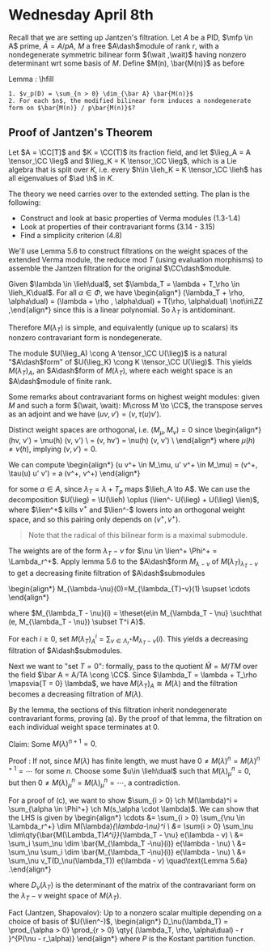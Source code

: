 # Wednesday April 8th

Recall that we are setting up Jantzen's filtration.
Let $A$ be a PID, $\mfp \in A$ prime, $\bar A = A/pA$, $M$ a free $A\dash$module of rank $r$, with a nondegenerate symmetric bilinear form $(\wait ,\wait)$ having nonzero determinant wrt some basis of $M$.
Define $M(n), \bar{M(n)}$ as before

Lemma
:   \hfill

    1. $v_p(D) = \sum_{n > 0} \dim_{\bar A} \bar{M(n)}$
    2. For each $n$, the modified bilinear form induces a nondegenerate form on $\bar{M(n)} / p\bar{M(n)}$?

## Proof of Jantzen's Theorem

Let $A = \CC[T]$ and $K = \CC(T)$ its fraction field, and let $\lieg_A = A \tensor_\CC \lieg$ and $\lieg_K = K \tensor_\CC \lieg$, which is a Lie algebra that is split over $K$, i.e. every $h\in \lieh_K = K \tensor_\CC \lieh$ has all eigenvalues of $\ad \h$ in $K$.

The theory we need carries over to the extended setting.
The plan is the following:

- Construct and look at basic properties of Verma modules (1.3-1.4)
- Look at properties of their contravariant forms (3.14 - 3.15)
- Find a simplicity criterion (4.8)

We'll use Lemma 5.6 to construct filtrations on the weight spaces of the extended Verma module, the reduce mod $T$ (using evaluation morphisms) to assemble the Jantzen filtration for the original $\CC\dash$module.

Given $\lambda \in \lieh\dual$, set $\lambda_T = \lambda + T_\rho \in \lieh_K\dual$.
For all $\alpha\in \Phi$, we have
\begin{align*}
(\lambda_T  + \rho, \alpha\dual) =
(\lambda + \rho , \alpha\dual) + T(\rho, \alpha\dual) \not\in\ZZ
,\end{align*}
since this is a linear polynomial.
So $\lambda_T$ is antidominant.

Therefore $M(\lambda_T)$ is simple, and equivalently (unique up to scalars) its nonzero contravariant form is nondegenerate.

The module $U(\lieg_A) \cong A \tensor_\CC U(\lieg)$ is a natural "$A\dash$form" of $U(\lieg_K) \cong K \tensor_\CC U(\lieg)$.
This yields $M(\lambda_T)_A$, an $A\dash$form of $M(\lambda_T)$, where each weight space is an $A\dash$module of finite rank.

Some remarks about contravariant forms on highest weight modules: given $M$ and such a form $(\wait, \wait): M\cross M \to \CC$, the transpose serves as an adjoint and we have $(uv, v') = (v, \tau(u) v')$.

Distinct weight spaces are orthogonal, i.e. $(M_\mu, M_\nu) = 0$ since
\begin{align*}
(hv, v') = \mu(h) (v, v') \\
= (v, hv') = \nu(h) (v, v') \\
\end{align*}
where $\mu(h) \neq \nu(h)$, implying $(v, v') = 0$.

We can compute
\begin{align*}
(u v^+ \in M_\mu, u' v^+ \in M_\mu) = (v^+, \tau(u) u' v') = a (v^+, v^+)
\end{align*}

for some $a\in A$, since $\lambda_T = \lambda + T_p$ maps $\lieh_A \to A$.
We can use the decomposition $U(\lieg) = \U(\lieh) \oplus (\lien^- U(\lieg) + U(\lieg) \lien)$, where $\lien^+$ kills $v^+$ and $\lien^-$ lowers into an orthogonal weight space, and so this pairing only depends on $(v^+, v^+)$.

> Note that the radical of this bilinear form is a maximal submodule.

The weights are of the form $\lambda_T - \nu$ for $\nu \in \lien^+ \Phi^+ = \Lambda_r^+$.
Apply lemma 5.6 to the $A\dash$form $M_{\lambda - \nu}$ of $M(\lambda_T)_{\lambda_T - \nu}$ to get a decreasing finite filtration of $A\dash$submodules

\begin{align*}
M_{\lambda-\nu}(0)=M_{\lambda_{T}-v}(1) \supset \cdots
\end{align*}

where $M_{\lambda_T - \nu}(i) = \theset{e\in M_{\lambda_T - \nu} \suchthat (e, M_{\lambda_T - \nu}) \subset     T^i A}$.

For each $i \geq 0$, set $M(\lambda_T)_A^i = \sum_{\nu \in \Lambda_r^+} M_{\lambda_T - \nu}(i)$.
This yields a decreasing filtration of $A\dash$submodules.

Next we want to "set $T=0$": formally, pass to the quotient $\bar M = M/TM$ over the field $\bar A = A/TA \cong \CC$.
Since $\lambda_T = \lambda + T_\rho \mapsvia{T = 0} \lambda$, we have $M(\lambda_T)_A \cong M(\lambda)$ and the filtration becomes a decreasing filtration of $M(\lambda)$.

By the lemma, the sections of this filtration inherit nondegenerate contravariant forms, proving (a).
By the proof of that lemma, the filtration on each individual weight space terminates at 0.

Claim:
Some $M(\lambda)^{n+1} = 0$.

Proof
:   If not, since $M(\lambda)$ has finite length, we must have $0 \neq M(\lambda)^n = M(\lambda)^{n+1} = \cdots$ for some $n$.
    Choose some $u\in \lieh\dual$ such that $M(\lambda)_\mu^n = 0$, but then $0 \neq M(\lambda)_\mu^n = M(\lambda)_\mu^n = \cdots$, a contradiction.

For a proof of (c), we want to show $\sum_{i > 0} \ch M(\lambda)^i = \sum_{\alpha \in \Phi^+} \ch M(s_\alpha \cdot \lambda)$.
We can show that the LHS is given by
\begin{align*}
\cdots
&= \sum_{i > 0} \sum_{\nu \in \Lambda_r^+} \dim M(\lambda)_{\lambda-\nu}^i \\
&= \sum_{i > 0} \sum_\nu \dim\qty{\bar{M(\Lambda_T)_A^i}}_{\lambda_T - \nu} e(\lambda - v) \\
&= \sum_i \sum_\nu \dim \bar{M_{\lambda_T -\nu}(i)} e(\lambda - \nu) \\
&= \sum_\nu \sum_i \dim \bar{M_{\lambda_T -\nu}(i)} e(\lambda - \nu) \\
&= \sum_\nu v_T(D_\nu(\lambda_T)) e(\lambda - v) \quad\text{Lemma 5.6a}
.\end{align*}

where $D_\nu(\lambda_T)$ is the determinant of the matrix of the contravariant form on the $\lambda_T - \nu$ weight space of $M(\lambda_T)$.

Fact (Jantzen, Shapovalov):
Up to a nonzero scalar multiple depending on a choice of basis of $U(\lien^-)$,
\begin{align*}
D_\nu(\lambda_T) = \prod_{\alpha > 0} \prod_{r > 0} \qty{ (\lambda_T, \rho, \alpha\dual) - r  }^{P(\nu - r_\alpha)}
\end{align*}
where $P$ is the Kostant partition function.
